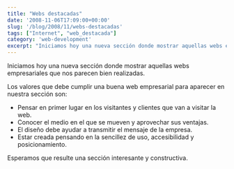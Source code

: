 ```yaml
---
title: "Webs destacadas"
date: '2008-11-06T17:09:00+00:00'
slug: '/blog/2008/11/webs-destacadas'
tags: ["Internet", "web_destacada"]
category: 'web-development'
excerpt: "Iniciamos hoy una nueva sección donde mostrar aquellas webs empresariales que nos parecen bien realizadas.Los valores que debe cumplir una buena web empresarial para aparecer en nuestra sección son:..."
---
```

Iniciamos hoy una nueva sección donde mostrar aquellas webs empresariales que nos parecen bien realizadas.

Los valores que debe cumplir una buena web empresarial para aparecer en nuestra sección son:

- Pensar en primer lugar en los visitantes y clientes que van a visitar la web.
- Conocer el medio en el que se mueven y aprovechar sus ventajas.
- El diseño debe ayudar a transmitir el mensaje de la empresa.
- Estar creada pensando en la sencillez de uso, accesibilidad y posicionamiento.

Esperamos que resulte una sección interesante y constructiva.

